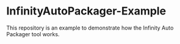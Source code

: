 # InfinityAutoPackager-Example
This repository is an example to demonstrate how the Infinity Auto Packager tool works.

